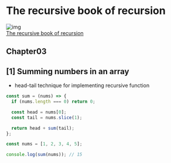 # The recursive book of recursion

![img](https://encrypted-tbn3.gstatic.com/images?q=tbn:ANd9GcRgGoYDRsJXoytnavqvdriskhmIzXVON5kNuzv1sOC-T56NE0qX) <br />
[The recursive book of recursion](https://www.amazon.com/Recursive-Book-Recursion-Interview-Javascript/dp/1718502028)

## Chapter03

## [1] Summing numbers in an array

- head-tail technique for implementing recursive function

```javascript
const sum = (nums) => {
  if (nums.length === 0) return 0;

  const head = nums[0];
  const tail = nums.slice(1);

  return head + sum(tail);
};

const nums = [1, 2, 3, 4, 5];

console.log(sum(nums)); // 15
```
